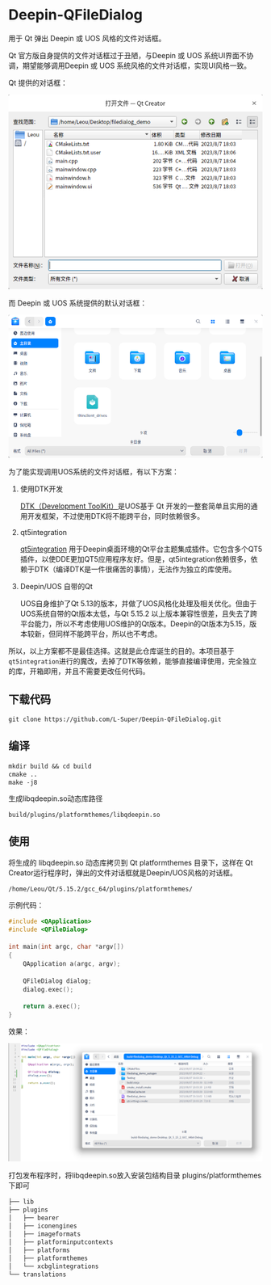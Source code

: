 # Deepin-QFileDialog
用于 Qt 弹出 Deepin 或 UOS 风格的文件对话框。


Qt 官方版自身提供的文件对话框过于丑陋，与Deepin 或 UOS 系统UI界面不协调，期望能够调用Deepin 或 UOS 系统风格的文件对话框，实现UI风格一致。

Qt 提供的对话框：

![Qt](images/Qt.png)

而 Deepin 或 UOS 系统提供的默认对话框：

![UOS](images/UOS.png)



为了能实现调用UOS系统的文件对话框，有以下方案：
1. 使用DTK开发

    [DTK（Development ToolKit）](https://github.com/linuxdeepin/dtk)是UOS基于 Qt 开发的一整套简单且实用的通用开发框架，不过使用DTK将不能跨平台，同时依赖很多。

2. qt5integration

    [qt5integration](https://github.com/linuxdeepin/qt5integration/) 用于Deepin桌面环境的Qt平台主题集成插件。它包含多个QT5插件，以使DDE更加QT5应用程序友好。但是，qt5integration依赖很多，依赖于DTK（编译DTK是一件很痛苦的事情），无法作为独立的库使用。

3. Deepin/UOS 自带的Qt

    UOS自身维护了Qt 5.13的版本，并做了UOS风格化处理及相关优化。但由于UOS系统自带的Qt版本太低，与Qt 5.15.2 以上版本兼容性很差，且失去了跨平台能力，所以不考虑使用UOS维护的Qt版本。Deepin的Qt版本为5.15，版本较新，但同样不能跨平台，所以也不考虑。

所以，以上方案都不是最佳选择。这就是此仓库诞生的目的。本项目基于`qt5integration`进行的魔改，去掉了DTK等依赖，能够直接编译使用，完全独立的库，开箱即用，并且不需要更改任何代码。

## 下载代码

```
git clone https://github.com/L-Super/Deepin-QFileDialog.git
```

## 编译

```shell
mkdir build && cd build
cmake ..
make -j8
```
生成libqdeepin.so动态库路径
```
build/plugins/platformthemes/libqdeepin.so
```

## 使用

将生成的 libqdeepin.so 动态库拷贝到 Qt platformthemes 目录下，这样在 Qt Creator运行程序时，弹出的文件对话框就是Deepin/UOS风格的对话框。

```
/home/Leou/Qt/5.15.2/gcc_64/plugins/platformthemes/
```

示例代码：
```cpp
#include <QApplication>
#include <QFileDialog>

int main(int argc, char *argv[])
{
    QApplication a(argc, argv);

    QFileDialog dialog;
    dialog.exec();

    return a.exec();
}
```

效果：

![result](images/result.png)



打包发布程序时，将libqdeepin.so放入安装包结构目录 plugins/platformthemes下即可

```
├── lib
├── plugins
│   ├── bearer
│   ├── iconengines
│   ├── imageformats
│   ├── platforminputcontexts
│   ├── platforms
│   ├── platformthemes
│   └── xcbglintegrations
└── translations

```
